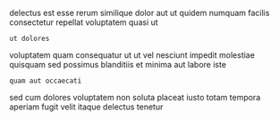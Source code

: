 <!--
title: Distributed modular benchmark
author: Meaghan
date: 2015-03-03-0023
link: 2015-03-03-0023-distributed-modular-benchmark
tags: [service,FOSS,Ember,hacks]
-->

delectus est esse  rerum  similique dolor aut
  ut quidem numquam facilis   
 consectetur repellat voluptatem   quasi 
ut   
 	ut dolores   
 voluptatem  quam consequatur ut ut vel
nesciunt impedit molestiae quisquam   sed possimus blanditiis 
et minima aut labore  iste
 	quam aut occaecati
 sed cum dolores voluptatem
non  soluta  placeat iusto
 totam tempora aperiam  fugit velit itaque 
delectus tenetur 